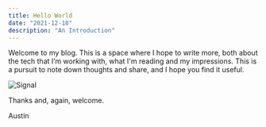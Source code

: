 ```yaml
---
title: Hello World
date: "2021-12-18"
description: "An Introduction"
---
```


Welcome to my blog. This is a space where I hope to write more, both about the tech that I’m working with, what I'm reading and my impressions. This is a pursuit to note down thoughts and share, and I hope you find it useful.

![Signal](/images/hello-world/IMG_1194.png)

Thanks and, again, welcome.

Austin